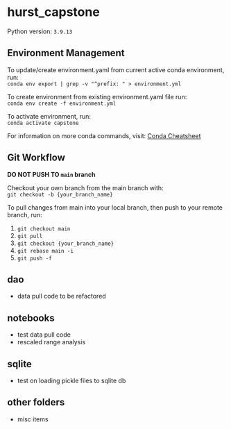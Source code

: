 # hurst_capstone

Python version: `3.9.13`

## Environment Management
To update/create environment.yaml from current active conda environment, run:  
`conda env export | grep -v "^prefix: " > environment.yml`  

To create environment from existing environment.yaml file run:  
`conda env create -f environment.yml`  

To activate environment, run:  
`conda activate capstone`  

For information on more conda commands, visit: [Conda Cheatsheet](https://docs.conda.io/projects/conda/en/4.6.0/_downloads/52a95608c49671267e40c689e0bc00ca/conda-cheatsheet.pdf)

## Git Workflow

**DO NOT PUSH TO `main` branch**

Checkout your own branch from the main branch with:  
`git checkout -b {your_branch_name}`

To pull changes from main into your local branch, then push to your remote branch, run:  
1. `git checkout main`
2. `git pull`
3. `git checkout {your_branch_name}`
4. `git rebase main -i`
5. `git push -f`

## dao
- data pull code to be refactored

## notebooks
- test data pull code
- rescaled range analysis

## sqlite
- test on loading pickle files to sqlite db

## other folders
- misc items
